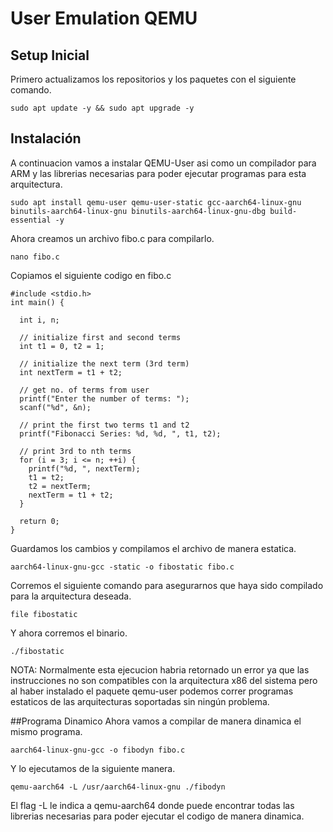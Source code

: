 # User Emulation QEMU
## Setup Inicial

Primero actualizamos los repositorios y los paquetes con el siguiente comando.
```
sudo apt update -y && sudo apt upgrade -y
```

## Instalación

A continuacion vamos a instalar QEMU-User asi como un compilador para ARM y las librerias necesarias para poder ejecutar programas para esta arquitectura.
```
sudo apt install qemu-user qemu-user-static gcc-aarch64-linux-gnu binutils-aarch64-linux-gnu binutils-aarch64-linux-gnu-dbg build-essential -y
```

Ahora creamos un archivo fibo.c para compilarlo.

```
nano fibo.c
```
Copiamos el siguiente codigo en fibo.c

```
#include <stdio.h>
int main() {

  int i, n;

  // initialize first and second terms
  int t1 = 0, t2 = 1;

  // initialize the next term (3rd term)
  int nextTerm = t1 + t2;

  // get no. of terms from user
  printf("Enter the number of terms: ");
  scanf("%d", &n);

  // print the first two terms t1 and t2
  printf("Fibonacci Series: %d, %d, ", t1, t2);

  // print 3rd to nth terms
  for (i = 3; i <= n; ++i) {
    printf("%d, ", nextTerm);
    t1 = t2;
    t2 = nextTerm;
    nextTerm = t1 + t2;
  }

  return 0;
}
```
Guardamos los cambios y compilamos el archivo de manera estatica.

```
aarch64-linux-gnu-gcc -static -o fibostatic fibo.c
```
Corremos el siguiente comando para asegurarnos que haya sido compilado para la arquitectura deseada.

```
file fibostatic
```
Y ahora corremos el binario.
```
./fibostatic
```
NOTA: Normalmente esta ejecucion habria retornado un error ya que las instrucciones no son compatibles con la arquitectura x86 del sistema pero al haber instalado el paquete qemu-user podemos correr programas estaticos de las arquitecturas soportadas sin ningún problema.

##Programa Dinamico
Ahora vamos a compilar de manera dinamica el mismo programa.

```
aarch64-linux-gnu-gcc -o fibodyn fibo.c
```
Y lo ejecutamos de la siguiente manera.
```
qemu-aarch64 -L /usr/aarch64-linux-gnu ./fibodyn
```
El flag -L le indica a qemu-aarch64 donde puede encontrar todas las librerias necesarias para poder ejecutar el codigo de manera dinamica.
